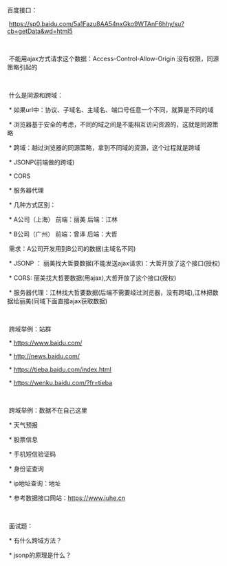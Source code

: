  百度接口：

​            https://sp0.baidu.com/5a1Fazu8AA54nxGko9WTAnF6hhy/su?cb=getData&wd=html5

​    

​            不能用ajax方式请求这个数据：Access-Control-Allow-Origin 没有权限，同源策略引起的

​    

​            什么是同源和跨域：

​                \* 如果url中：协议、子域名、主域名、端口号任意一个不同，就算是不同的域

​                \* 浏览器基于安全的考虑，不同的域之间是不能相互访问资源的，这就是同源策略

​                \* 跨域：越过浏览器的同源策略，拿到不同域的资源，这个过程就是跨域

​                    \* JSONP(前端做的跨域)

​                    \* CORS

​                    \* 服务器代理

​                \* 几种方式区别：

​                    \* A公司（上海）  前端：丽美  后端：江林

​                    \* B公司（广州）  前端：曾泽  后端：大哲

 

​                    需求：A公司开发用到B公司的数据(主域名不同)

​                        \* JSONP ： 丽美找大哲要数据(不能发送ajax请求)：大哲开放了这个接口(授权)

​                        \* CORS: 丽美找大哲要数据(用ajax),大哲开放了这个接口(授权)

​                        \* 服务器代理：江林找大哲要数据(后端不需要经过浏览器，没有跨域),江林把数据给丽美(同域下面直接ajax获取数据)

​                    

​            跨域举例：站群

​                \* https://www.baidu.com/

​                \* http://news.baidu.com/

​                \* https://tieba.baidu.com/index.html

​                \* https://wenku.baidu.com/?fr=tieba

​    

​            跨域举例：数据不在自己这里

​                \* 天气预报

​                \* 股票信息

​                \* 手机短信验证码

​                \* 身份证查询

​                \* ip地址查询：地址

​                \* 参考数据接口网站：https://www.juhe.cn

​            

​            面试题：

​                \* 有什么跨域方法？

​                \* jsonp的原理是什么？